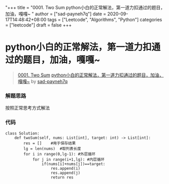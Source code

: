 "+++
title = "0001. Two Sum python小白的正常解法，第一道力扣通过的题目，加油，嘎嘎~ "
author = ["sad-payneh7q"]
date = 2020-09-17T14:48:42+08:00
tags = ["Leetcode", "Algorithms", "Python"]
categories = ["leetcode"]
draft = false
+++

# python小白的正常解法，第一道力扣通过的题目，加油，嘎嘎~

> [0001. Two Sum](https://leetcode-cn.com/problems/two-sum/)
> [python小白的正常解法，第一道力扣通过的题目，加油，嘎嘎~](https://leetcode-cn.com/problems/two-sum/solution/pythonxiao-bai-de-zheng-chang-jie-fa-di-yi-dao-li-/) by [sad-payneh7q](https://leetcode-cn.com/u/sad-payneh7q/)

### 解题思路
按照正常思考方式解法

### 代码

```python3
class Solution:
    def twoSum(self, nums: List[int], target: int) -> List[int]:
        res = []    #用于保存结果
        lg = len(nums)  #取列表长度
        for i in range(0,lg-1): #外层循环
            for j in range(i+1,lg): #内层循环
                if(nums[i]+nums[j])==target:
                    res.append(i)
                    res.append(j)
                    return res

```
